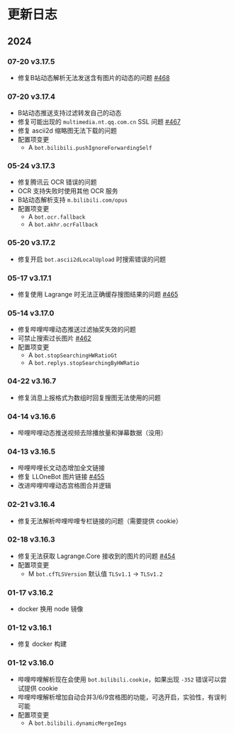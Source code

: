 # 更新日志

## 2024

### 07-20 v3.17.5

- 修复B站动态解析无法发送含有图片的动态的问题 [#468](../../issues/468)

### 07-20 v3.17.4

- B站动态推送支持过滤转发自己的动态
- 修复可能出现的 `multimedia.nt.qq.com.cn` SSL 问题 [#467](../../issues/467)
- 修复 ascii2d 缩略图无法下载的问题
- 配置项变更
  - A `bot.bilibili.pushIgnoreForwardingSelf`

### 05-24 v3.17.3

- 修复腾讯云 OCR 错误的问题
- OCR 支持失败时使用其他 OCR 服务
- B站动态解析支持 `m.bilibili.com/opus`
- 配置项变更
  - A `bot.ocr.fallback`
  - A `bot.akhr.ocrFallback`

### 05-20 v3.17.2

- 修复开启 `bot.ascii2dLocalUpload` 时搜索错误的问题

### 05-17 v3.17.1

- 修复使用 Lagrange 时无法正确缓存搜图结果的问题 [#465](../../issues/465)

### 05-14 v3.17.0

- 修复哔哩哔哩动态推送过滤抽奖失效的问题
- 可禁止搜索过长图片 [#462](../../issues/462)
- 配置项变更
  - A `bot.stopSearchingHWRatioGt`
  - A `bot.replys.stopSearchingByHWRatio`

### 04-22 v3.16.7

- 修复消息上报格式为数组时回复搜图无法使用的问题

### 04-14 v3.16.6

- 哔哩哔哩动态推送视频去除播放量和弹幕数据（没用）

### 04-13 v3.16.5

- 哔哩哔哩长文动态增加全文链接
- 修复 LLOneBot 图片链接 [#455](../../issues/455)
- 改进哔哩哔哩动态宫格图合并逻辑

### 02-21 v3.16.4

- 修复无法解析哔哩哔哩专栏链接的问题（需要提供 cookie）

### 02-18 v3.16.3

- 修复无法获取 Lagrange.Core 接收到的图片的问题 [#454](../../issues/454)
- 配置项变更
  - M `bot.cfTLSVersion` 默认值 `TLSv1.1` -> `TLSv1.2`

### 01-17 v3.16.2

- docker 换用 node 镜像

### 01-12 v3.16.1

- 修复 docker 构建

### 01-12 v3.16.0

- 哔哩哔哩解析现在会使用 `bot.bilibili.cookie`，如果出现 `-352` 错误可以尝试提供 cookie
- 哔哩哔哩解析增加自动合并3/6/9宫格图的功能，可选开启，实验性，有误判可能
- 配置项变更
  - A `bot.bilibili.dynamicMergeImgs`
